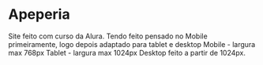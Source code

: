 # Apeperia
Site feito com curso da Alura.
Tendo feito pensado no Mobile primeiramente, logo depois adaptado para tablet e desktop 
Mobile - largura max 768px
Tablet - largura max 1024px
Desktop feito a partir de 1024px.

